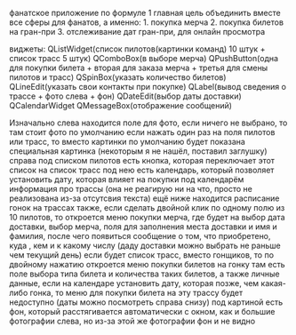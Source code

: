 фанатское приложение по формуле 1
 главная цель объединить вместе все сферы для фанатов, а именно:
    1. покупка мерча
    2. покупка билетов на гран-при
    3. отслеживание дат гран-при, для онлайн просмотра
    
виджеты:
QListWidget(список пилотов(картинки команд) 10 штук + список трасс 5 штук)
QComboBox(в выборе мерча)
QPushButton(одна для покупки билета + вторая для заказа мерча + третья для смены пилотов и трасс)
QSpinBox(указать количество билетов)
QLineEdit(указать свои контакты при покупке)
QLabel(вывод сведения о трассе  + фото слева + фон)
QDateEdit(выбор даты доставки)
QCalendarWidget
QMessageBox(отображение сообщений)

Изначально слева находится поле для фото, если ничего не выбрано, то там стоит фото по умолчанию
если нажать один раз на поля пилотов или трасс, то вместо картинки по умолчанию будет показана специальная картинка (некоторым я не нашёл, поставил заглушку)
справа под списком пилотов есть кнопка, которая переключает этот список на список трасс
под нею есть календарь, который позволяет установить дату, которая влияет на покупки
под календарём информация про трассы (она не реагирую ни на что, просто не реализована из-за отсутсвия текста)
ещё ниже находится расписание гонок на трассах
также, если сделать двойной клик по одному полю из 10 пилотов, то откроется меню покупки мерча, где будет на выбор дата доставки, выбор мерча, поля для заполнения места доставки и имя и фамилия, после чего появиться сообщение о том, что приобретено, куда , кем и к какому числу (даду доставки можно выбрать
не раньше чем текущий день)
если будет список трасс, вместо гонщиков, то по двойному нажатию откроется меню покупки билетов на гонку
там есть поле выбора типа билета и количества таких билетов, а также личные данные, если на календаре установить дату, которая позже, чем какая-либо гонка,
то меню для покупки билета на эту трассу будет недоступно (даты можно посмотреть справа снизу)
под картиной есть фон, который расстягивается автоматически с окном, как и большие фотографии слева, но из-за этой же фотографии фон и не видно
